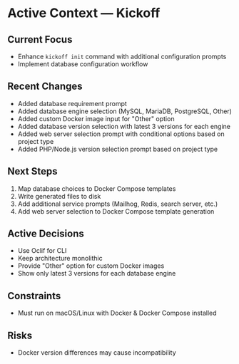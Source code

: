 # Active Context — Kickoff

## Current Focus
- Enhance `kickoff init` command with additional configuration prompts
- Implement database configuration workflow

## Recent Changes
- Added database requirement prompt
- Added database engine selection (MySQL, MariaDB, PostgreSQL, Other)
- Added custom Docker image input for "Other" option
- Added database version selection with latest 3 versions for each engine
- Added web server selection prompt with conditional options based on project type
- Added PHP/Node.js version selection prompt based on project type

## Next Steps
1. Map database choices to Docker Compose templates
2. Write generated files to disk
3. Add additional service prompts (Mailhog, Redis, search server, etc.)
4. Add web server selection to Docker Compose template generation

## Active Decisions
- Use Oclif for CLI
- Keep architecture monolithic
- Provide "Other" option for custom Docker images
- Show only latest 3 versions for each database engine

## Constraints
- Must run on macOS/Linux with Docker & Docker Compose installed

## Risks
- Docker version differences may cause incompatibility
